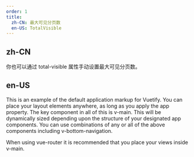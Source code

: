 ```yaml
---
order: 1
title:
  zh-CN: 最大可见分页数
  en-US: TotalVisible
---
```


## zh-CN

你也可以通过 total-visible 属性手动设置最大可见分页数。

## en-US

This is an example of the default application markup for Vuetify. You can place your layout elements anywhere, as long as you apply the app property. The key component in all of this is v-main. This will be dynamically sized depending upon the structure of your designated app components. You can use combinations of any or all of the above components including v-bottom-navigation.

When using vue-router it is recommended that you place your views inside v-main.

